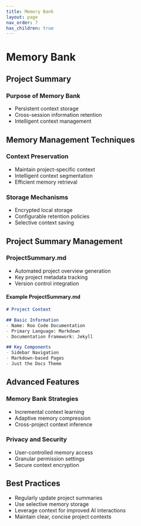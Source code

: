 ```yaml
---
title: Memory Bank
layout: page
nav_order: 7
has_children: true
---
```


# Memory Bank

## Project Summary

### Purpose of Memory Bank
- Persistent context storage
- Cross-session information retention
- Intelligent context management

## Memory Management Techniques

### Context Preservation
- Maintain project-specific context
- Intelligent context segmentation
- Efficient memory retrieval

### Storage Mechanisms
- Encrypted local storage
- Configurable retention policies
- Selective context saving

## Project Summary Management

### ProjectSummary.md
- Automated project overview generation
- Key project metadata tracking
- Version control integration

#### Example ProjectSummary.md
```markdown
# Project Context

## Basic Information
- Name: Roo Code Documentation
- Primary Language: Markdown
- Documentation Framework: Jekyll

## Key Components
- Sidebar Navigation
- Markdown-based Pages
- Just the Docs Theme
```

## Advanced Features

### Memory Bank Strategies
- Incremental context learning
- Adaptive memory compression
- Cross-project context inference

### Privacy and Security
- User-controlled memory access
- Granular permission settings
- Secure context encryption

## Best Practices
- Regularly update project summaries
- Use selective memory storage
- Leverage context for improved AI interactions
- Maintain clear, concise project contexts